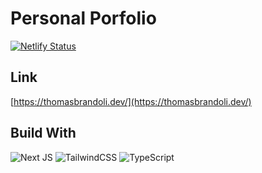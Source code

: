# Personal Porfolio

[![Netlify Status](https://api.netlify.com/api/v1/badges/761289a9-96b6-45ec-8c56-8cc21b465f21/deploy-status)](https://app.netlify.com/sites/laughing-newton-06f5df/deploys)

## Link
[https://thomasbrandoli.dev/](https://thomasbrandoli.dev/)

## Build With
![Next JS](https://img.shields.io/badge/Next-black?style=for-the-badge&logo=next.js&logoColor=white)
![TailwindCSS](https://img.shields.io/badge/tailwindcss-%2338B2AC.svg?style=for-the-badge&logo=tailwind-css&logoColor=white)
![TypeScript](https://img.shields.io/badge/typescript-%23007ACC.svg?style=for-the-badge&logo=typescript&logoColor=white)
